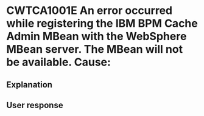 # CWTCA1001E An error occurred while registering the IBM BPM Cache Admin MBean with the WebSphere MBean server. The MBean will not be available. Cause:

## Explanation

## User response